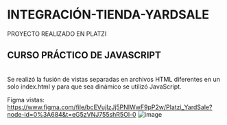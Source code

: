 # INTEGRACIÓN-TIENDA-YARDSALE
PROYECTO REALIZADO EN PLATZI 

<h2>CURSO PRÁCTICO DE JAVASCRIPT</h2> <br>
Se realizó la fusión de vistas separadas en archivos HTML diferentes en un solo index.html y para que sea dinámico se utilizó JavaScript.
<br>

Figma vistas: https://www.figma.com/file/bcEVujIzJj5PNIWwF9pP2w/Platzi_YardSale?node-id=0%3A684&t=eG5zVNJ755shR5Ol-0
![image](https://user-images.githubusercontent.com/68082868/222857450-25f07817-ee98-418b-93ab-009a0406ab10.png)
